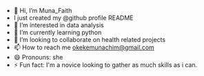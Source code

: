 - 👋 Hi, I’m Muna_Faith
- I just created my @github profile README
- 👀 I’m interested in data analysis
- 🌱 I’m currently learning python
- 💞️ I’m looking to collaborate on health related projects
- 📫 How to reach me okekemunachim@gmail.com
- 😄 Pronouns: she
- ⚡ Fun fact: I'm a novice looking to gather as much skills as i can.

<!---
EluwaFaith/EluwaFaith is a ✨ special ✨ repository because its `README.md` (this file) appears on your GitHub profile.
You can click the Preview link to take a look at your changes.
--->
